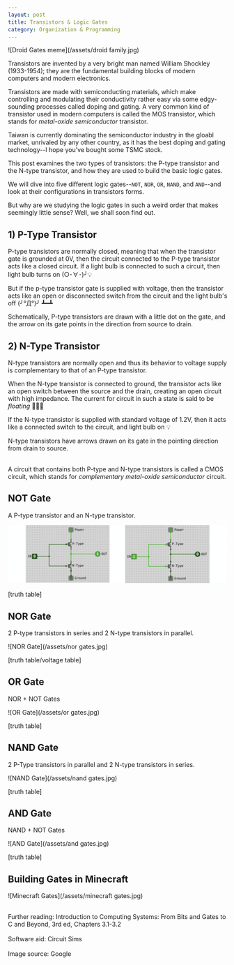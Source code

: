 ```yaml
---
layout: post
title: Transistors & Logic Gates
category: Organization & Programming
---
```


![Droid Gates meme](/assets/droid family.jpg)

Transistors are invented by a very bright man named William Shockley (1933-1954); they are the fundamental building blocks of modern computers and modern electronics.

Transistors are made with semiconducting materials,
which make controlling and modulating their conductivity rather easy via some edgy-sounding processes called doping and gating. A very common kind of transistor used in modern computers is called the MOS transistor, which stands for <em>metal-oxide semiconductor</em> transistor.

Taiwan is currently dominating the semiconductor industry in the gloabl market, unrivaled by any other country, as it has the best doping and gating technology--I hope you've bought some TSMC stock.

This post examines the two types of transistors: the P-type transistor and the N-type transistor, and how they are used to build the basic logic gates.

We will dive into five different logic gates--<code>NOT</code>, <code>NOR</code>, <code>OR</code>, <code>NAND</code>, and <code>AND</code>--and look at their configurations in transistors forms.

But why are we studying the logic gates in such a weird order that makes seemingly little sense? Well, we shall soon find out.

<!--more-->

## 1) P-Type Transistor

P-type transistors are normally closed, meaning that when the transistor gate is grounded at 0V, then the circuit connected to the P-type transistor acts like a closed circuit. If a light bulb is connected to such a circuit, then light bulb turns on (○･∀･)╯💡

But if the p-type transistor gate is supplied with voltage, then the transistor acts like an open or disconnected switch from the circuit and the light bulb's off (╯°Д°)╯ ┻━┻

Schematically, P-type transistors are drawn with a little dot on the gate, and the arrow on its gate points in the direction from source to drain.

## 2) N-Type Transistor

N-type transistors are normally open and thus its behavior to voltage supply is complementary to that of an P-type transistor.

When the N-type transistor is connected to ground, the transistor acts like an open switch between the source and the drain, creating an open circuit with high impedance. The current for circuit in such a state is said to be <em>floating</em> 🎈🎈🎈

If the N-type transistor is supplied with standard voltage of 1.2V, then it acts like a connected switch to the circuit, and light bulb on 💡

N-type transistors have arrows drawn on its gate in the pointing direction from drain to source.

<br>A circuit that contains both P-type and N-type transistors is called a CMOS circuit, which stands for
<em>complementary metal-oxide semiconductor</em> circuit.

## NOT Gate

A P-type transistor and an N-type transistor.

![NOT Gate](/assets/not-gates.jpg)

[truth table]

## NOR Gate

2 P-type transistors in series and 2 N-type transistors in parallel.

![NOR Gate](/assets/nor gates.jpg)

[truth table/voltage table]

## OR Gate

NOR + NOT Gates

![OR Gate](/assets/or gates.jpg)

[truth table]

## NAND Gate

2 P-Type transistors in parallel and 2 N-type transistors in series.

![NAND Gate](/assets/nand gates.jpg)

[truth table]

## AND Gate

NAND + NOT Gates

![AND Gate](/assets/and gates.jpg)

[truth table]

## Building Gates in Minecraft

![Minecraft Gates](/assets/minecraft gates.jpg)

<footer>
<br>
Further reading: Introduction to Computing Systems: From Bits and Gates to C and Beyond, 3rd ed, Chapters 3.1-3.2
<br><br>
Software aid: Circuit Sims
<br><br>
Image source: Google
</footer>
